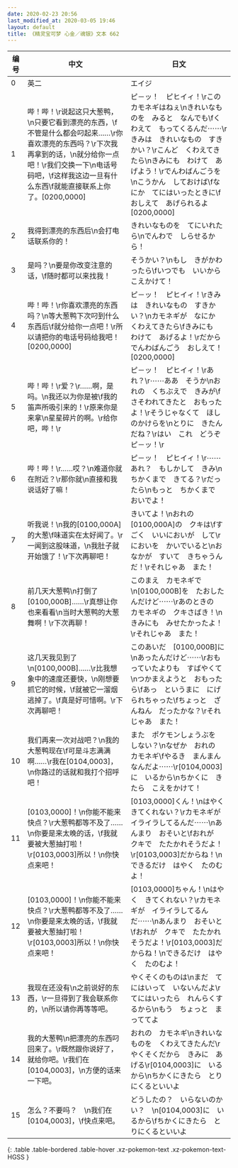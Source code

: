 ```yaml
---
date: 2020-02-23 20:56
last_modified_at: 2020-03-05 19:46
layout: default
title: 《精灵宝可梦 心金／魂银》文本 662
---
```

| 编号 | 中文 | 日文 |
| ---- | ---- | ---- |
| 0 | 英二 | エイジ |
| 1 | 哔！哔！\r说起这只大葱鸭，\n只要它看到漂亮的东西，\f不管是什么都会叼起来……\r你喜欢漂亮的东西吗？\r下次我再拿到的话，\n就分给你一点吧！\r我们交换一下\n电话号码吧，\f这样我这边一旦有什么东西\f就能直接联系上你了。[0200,0000] | ピ－ッ！　ピヒイィ！\rこの　カモネギはねぇ\nきれいなものを　みると　なんでも\fくわえて　もってくるんだ⋯⋯\rきみは　きれいなもの　すきかい？\rこんど　くわえてきたら\nきみにも　わけて　あげよう！\rでんわばんごうを\nこうかん　しておけば\fなにか　てにはいったときに\fおしえて　あげられるよ[0200,0000] |
| 2 | 我得到漂亮的东西后\n会打电话联系你的！ | きれいなものを　てにいれたら\nでんわで　しらせるから！ |
| 3 | 是吗？\n要是你改变注意的话，\f随时都可以来找我！ | そうかい？\nもし　きがかわったら\fいつでも　いいから　こえかけて！ |
| 4 | 哔！哔！\r你喜欢漂亮的东西吗？\n等大葱鸭下次叼到什么东西后\f就分给你一点吧！\r所以请把你的电话号码给我吧！[0200,0000] | ピ－ッ！　ピヒイィ！\rきみは　きれいなもの　すきかい？\nカモネギが　なにか　くわえてきたら\fきみにも　わけて　あげるよ！\rだから　でんわばんごう　おしえて！[0200,0000] |
| 5 | 哔！哔！\r爱？\r……啊，是吗。\n我还以为你是被\f我的笛声所吸引来的！\r原来你是来拿\n星星碎片的啊。\r给你吧，哔！\r | ピ－ッ！　ピヒイィ！\rあれ？\r⋯⋯ああ　そうか\nおれの　くちぶえで　きみが\fさそわれてきたと　おもったよ！\rそうじゃなくて　ほしのかけらを\nとりに　きたんだね？\rはい　これ　どうぞ　ピ－ッ！\r |
| 6 | 哔！哔！\r……哎？\n难道你就在附近？\r那你就\n直接和我说话好了嘛！ | ピ－ッ！　ピヒイィ！\r⋯⋯あれ？　もしかして　きみ\nちかくまで　きてる？\rだったら\nもっと　ちかくまで　おいでよ！ |
| 7 | 听我说！\n我的[0100,000A]的大葱\f味道实在太好闻了。\r一闻到这股味道，\n我肚子就开始饿了！\r下次再聊吧！ | きいてよ！\nおれの　[0100,000A]の　クキは\fすごく　いいにおいが　して\rにおいを　かいでいると\nおなかが　すいて　きちゃうんだ！\rそれじゃあ　また！ |
| 8 | 前几天大葱鸭\n打倒了[0100,000B]……\r真想让你也来看看\n当时大葱鸭的大葱舞啊！\r下次再聊！ | このまえ　カモネギで\n[0100,000B]を　たおしたんだけど⋯⋯\rあのときの　カモネギの　クキさばき！\nきみにも　みせたかったよ！\rそれじゃあ　また！ |
| 9 | 这几天我见到了\n[0100,000B]……\r比我想象中的速度还要快，\n刚想要抓它的时候，\f就被它一溜烟逃掉了。\f真是好可惜啊。\r下次再聊吧！ | このあいだ　[0100,000B]に\nあったんだけど⋯⋯\rおもっていたよりも　すばやくて\nつかまえようと　おもったら\fあっ　というまに　にげられちゃった\fちょっと　ざんねん　だったかな？\rそれじゃあ　また！ |
| 10 | 我们再来一次对战吧？\n我的大葱鸭现在\f可是斗志满满啊……\r我在[0104,0003]，\n你路过的话就和我打个招呼吧！ | また　ポケモンしょうぶを　しない？\nなぜか　おれの　カモネギ\fやるき　まんまん　なんだよ⋯⋯\r[0104,0003]に　いるから\nちかくに　きたら　こえをかけて！ |
| 11 | [0103,0000]！\n你能不能来快点？\r大葱鸭都等不及了……\n你要是来太晚的话，\f我就要被大葱抽打啦！\r[0103,0003]所以！\n你快点来吧！ | [0103,0000]くん！\nはやく　きてくれない？\rカモネギが　イライラしてるんだ⋯⋯\nあんまり　おそいと\fおれが　クキで　たたかれそうだよ！\r[0103,0003]だからね！\nできるだけ　はやく　たのむよ！ |
| 12 | [0103,0000]！\n你能不能来快点？\r大葱鸭都等不及了……\n你要是来太晚的话，\f我就要被大葱抽打啦！\r[0103,0003]所以！\n你快点来吧！ | [0103,0000]ちゃん！\nはやく　きてくれない？\rカモネギが　イライラしてるんだ⋯⋯\nあんまり　おそいと\fおれが　クキで　たたかれそうだよ！\r[0103,0003]だからね！\nできるだけ　はやく　たのむよ！ |
| 13 | 我现在还没有\n之前说好的东西，\r一旦得到了我会联系你的，\n所以请你再等等吧。 | やくそくのものは\nまだ　てにはいって　いないんだよ\rてにはいったら　れんらくするから\nもう　ちょっと　まっててよ |
| 14 | 我的大葱鸭\n把漂亮的东西叼回来了。\r既然跟你说好了，就给你吧。\r我们在[0104,0003]，\n方便的话来一下吧。 | おれの　カモネギ\nきれいなものを　くわえてきたんだ\rやくそくだから　きみに　あげる\r[0104,0003]に　いるから\nちかくにきたら　とりにくるといいよ |
| 15 | 怎么？不要吗？　\n我们在[0104,0003]，\f快点来吧。 | どうしたの？　いらないのかい？　\n[0104,0003]に　いるから\fちかくにきたら　とりにくるといいよ |
{: .table .table-bordered .table-hover .xz-pokemon-text .xz-pokemon-text-HGSS }